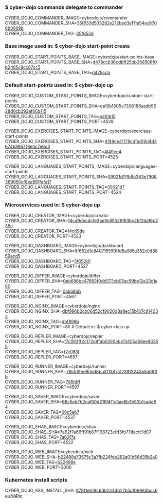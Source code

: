 ### $ cyber-dojo commands delegate to commander

CYBER_DOJO_COMMANDER_IMAGE=cyberdojo/commander  
CYBER_DOJO_COMMANDER_SHA=[35f653d505282e212bed3a111a54ac87d6b0809b](https://github.com/cyber-dojo/commander/commit/35f653d505282e212bed3a111a54ac87d6b0809b)  
CYBER_DOJO_COMMANDER_TAG=[35f653d](https://hub.docker.com/layers/cyberdojo/commander/35f653d/images/sha256-0109ebb2388ba394e16abe99464f359e449d51685ee8340eea4e459c33e04ac1)  

### Base image used in: $ cyber-dojo start-point create

CYBER_DOJO_START_POINTS_BASE_IMAGE=cyberdojo/start-points-base  
CYBER_DOJO_START_POINTS_BASE_SHA=[d478ccb36cdbff25bb368506f0b2485c9cc87cc5](https://github.com/cyber-dojo/start-points-base/commit/d478ccb36cdbff25bb368506f0b2485c9cc87cc5)  
CYBER_DOJO_START_POINTS_BASE_TAG=[d478ccb](https://hub.docker.com/layers/cyberdojo/start-points-base/d478ccb/images/sha256-402adefd8be573b4b0eead68436c2958e957df173c365e03c55bec5b0d3fd87e)  

### Default start-points used in: $ cyber-dojo up

CYBER_DOJO_CUSTOM_START_POINTS_IMAGE=cyberdojo/custom-start-points  
CYBER_DOJO_CUSTOM_START_POINTS_SHA=[ea10b1505e7308186aadb5628d0cb292af66b115](https://github.com/cyber-dojo/custom-start-points/commit/ea10b1505e7308186aadb5628d0cb292af66b115)  
CYBER_DOJO_CUSTOM_START_POINTS_TAG=[ea10b15](https://hub.docker.com/layers/cyberdojo/custom-start-points/ea10b15/images/sha256-71792ad71a2b37672654cfdd97c4dac404ac922f072bb36de4126999b0144b58)  
CYBER_DOJO_CUSTOM_START_POINTS_PORT=4526

CYBER_DOJO_EXERCISES_START_POINTS_IMAGE=cyberdojo/exercises-start-points  
CYBER_DOJO_EXERCISES_START_POINTS_SHA=[4f49ce41178cdfad16d4d4b74b986718e0c7e6c3](https://github.com/cyber-dojo/exercises-start-points/commit/4f49ce41178cdfad16d4d4b74b986718e0c7e6c3)  
CYBER_DOJO_EXERCISES_START_POINTS_TAG=[4f49ce4](https://hub.docker.com/layers/cyberdojo/exercises-start-points/4f49ce4/images/sha256-0b6fc311635b92ee0dd3d9384e7a9b8891df1c3960a5d7e7c5b2c857687d095d)  
CYBER_DOJO_EXERCISES_START_POINTS_PORT=4525

CYBER_DOJO_LANGUAGES_START_POINTS_IMAGE=cyberdojo/languages-start-points  
CYBER_DOJO_LANGUAGES_START_POINTS_SHA=[09021d7ffb8a343e7908369050cf8ea891fefa17](https://github.com/cyber-dojo/languages-start-points/commit/09021d7ffb8a343e7908369050cf8ea891fefa17)  
CYBER_DOJO_LANGUAGES_START_POINTS_TAG=[09021d7](https://hub.docker.com/layers/cyberdojo/languages-start-points/09021d7/images/sha256-672623cd1fb8429be535c827a476a4340aadf29992213dedf634655ba23d2e78)  
CYBER_DOJO_LANGUAGES_START_POINTS_PORT=4524

### Microservices used in: $ cyber-dojo up

CYBER_DOJO_CREATOR_IMAGE=cyberdojo/creator  
CYBER_DOJO_CREATOR_SHA=[14cd9dec4c1e3ae9c85526f63bc2bf2ba16c235c](https://github.com/cyber-dojo/creator/commit/14cd9dec4c1e3ae9c85526f63bc2bf2ba16c235c)  
CYBER_DOJO_CREATOR_TAG=[14cd9de](https://hub.docker.com/layers/cyberdojo/creator/14cd9de/images/sha256-5469d6c6a3ce19e7851e102ec53b41beea4b9854a65b8f44580292840297f76e)  
CYBER_DOJO_CREATOR_PORT=4523

CYBER_DOJO_DASHBOARD_IMAGE=cyberdojo/dashboard  
CYBER_DOJO_DASHBOARD_SHA=[5f652d1e840719590ffd8a085a352c0d3859acd5](https://github.com/cyber-dojo/dashboard/commit/5f652d1e840719590ffd8a085a352c0d3859acd5)  
CYBER_DOJO_DASHBOARD_TAG=[5f652d1](https://hub.docker.com/layers/cyberdojo/dashboard/5f652d1/images/sha256-4c10bb968e71ed3cd2638805c6c9e4f143fcf393fefe478cd2391d1df63a1d15)  
CYBER_DOJO_DASHBOARD_PORT=4527

CYBER_DOJO_DIFFER_IMAGE=cyberdojo/differ  
CYBER_DOJO_DIFFER_SHA=[0ab686bc47883f0dd573cb05ac59be12e23c1e80](https://github.com/cyber-dojo/differ/commit/0ab686bc47883f0dd573cb05ac59be12e23c1e80)  
CYBER_DOJO_DIFFER_TAG=[0ab686b](https://hub.docker.com/layers/cyberdojo/differ/0ab686b/images/sha256-4c1383ae663c8ba18bf2bd51aa7d2679d4958669a493d1564063ff503f0ce605)  
CYBER_DOJO_DIFFER_PORT=4567

CYBER_DOJO_NGINX_IMAGE=cyberdojo/nginx  
CYBER_DOJO_NGINX_SHA=[dbf996b2cb06d52cf9020d8a8ec15b1b7c814032](https://github.com/cyber-dojo/nginx/commit/dbf996b2cb06d52cf9020d8a8ec15b1b7c814032)  
CYBER_DOJO_NGINX_TAG=[dbf996b](https://hub.docker.com/layers/cyberdojo/nginx/dbf996b/images/sha256-856b01004fb833e6d411386a33ba01f2329c9f4efe73e836a45c0c0e0cbff443)  
CYBER_DOJO_NGINX_PORT=80 # Default in: $ cyber-dojo up

CYBER_DOJO_REPLER_IMAGE=cyberdojo/repler  
CYBER_DOJO_REPLER_SHA=[f7c083ff2c172d8fab0290abe13405a68ee83355](https://github.com/cyber-dojo/repler/commit/f7c083ff2c172d8fab0290abe13405a68ee83355)  
CYBER_DOJO_REPLER_TAG=[f7c083f](https://hub.docker.com/layers/cyberdojo/repler/f7c083f/images/sha256-3c12f9e48b3dce055f401db0b3f165a308397d09caa1d9096f22627a57c3df66)  
CYBER_DOJO_REPLER_PORT=4657

CYBER_DOJO_RUNNER_IMAGE=cyberdojo/runner  
CYBER_DOJO_RUNNER_SHA=[785fdffee80dd8ba311387a123913243b8a09ffb](https://github.com/cyber-dojo/runner/commit/785fdffee80dd8ba311387a123913243b8a09ffb)  
CYBER_DOJO_RUNNER_TAG=[785fdff](https://hub.docker.com/layers/cyberdojo/runner/785fdff/images/sha256-9fdc841a686284d30e6668e518d4cc532850065604a8f68dc6f34d5e0e524b78)  
CYBER_DOJO_RUNNER_PORT=4597

CYBER_DOJO_SAVER_IMAGE=cyberdojo/saver  
CYBER_DOJO_SAVER_SHA=[68c5eb7b2caf00d216f4f1c3ae8b3b53b1ca4e64](https://github.com/cyber-dojo/saver/commit/68c5eb7b2caf00d216f4f1c3ae8b3b53b1ca4e64)  
CYBER_DOJO_SAVER_TAG=[68c5eb7](https://hub.docker.com/layers/cyberdojo/saver/68c5eb7/images/sha256-8ba413cc804ecac73779925f0d97a021e7c13a0cbd8dd24eaaf27e833c3619e2)  
CYBER_DOJO_SAVER_PORT=4537

CYBER_DOJO_SHAS_IMAGE=cyberdojo/shas  
CYBER_DOJO_SHAS_SHA=[7a62f7a66ff91b87f198723efd3fb77dacfc1d07](https://github.com/cyber-dojo/shas/commit/7a62f7a66ff91b87f198723efd3fb77dacfc1d07)  
CYBER_DOJO_SHAS_TAG=[7a62f7a](https://hub.docker.com/layers/cyberdojo/shas/7a62f7a/images/sha256-a66c9adf1ac7dca197c10556d9150c581a2092f2abff9cb7ea2ca53e15edb754)  
CYBER_DOJO_SHAS_PORT=4522

CYBER_DOJO_WEB_IMAGE=cyberdojo/web  
CYBER_DOJO_WEB_SHA=[b22488e73575c3a7fb224fde262a01b56d35b2a0](https://github.com/cyber-dojo/web/commit/b22488e73575c3a7fb224fde262a01b56d35b2a0)  
CYBER_DOJO_WEB_TAG=[b22488e](https://hub.docker.com/layers/cyberdojo/web/b22488e/images/sha256-5d8c07bae3878dfd4a125d7abcbed37f61960ccbab8062206cf2efd7f0e2f6f5)  
CYBER_DOJO_WEB_PORT=3000

### Kubernetes install scripts
CYBER_DOJO_K8S_INSTALL_SHA=[878f1eb19c6db2434b27b5c109984bcc6aa7d45e](https://github.com/cyber-dojo/k8s-install/commit/878f1eb19c6db2434b27b5c109984bcc6aa7d45e)  
